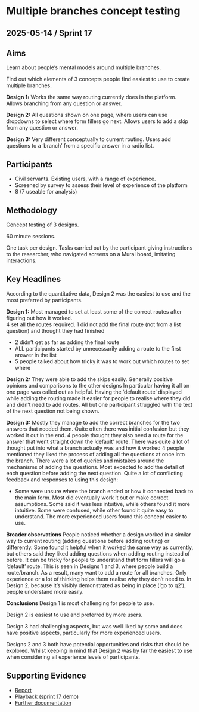 # Multiple branches concept testing

## 2025-05-14 / Sprint 17

## Aims
Learn about people’s mental models around multiple branches.

Find out which elements of 3 concepts people find easiest to use to create multiple branches.

**Design 1:** Works the same way routing currently does in the platform. Allows branching from any question or answer.

**Design 2:** All questions shown on one page, where users can use dropdowns to select where form fillers go next. Allows users to add a skip from any question or answer.

**Design 3:** Very different conceptually to current routing. Users add questions to a ‘branch’ from a specific answer in a radio list.

## Participants
- Civil servants. Existing users, with a range of experience.
- Screened by survey to assess their level of experience of the platform
- 8 (7 useable for analysis)

## Methodology
Concept testing of 3 designs.

60 minute sessions.

One task per design. Tasks carried out by the participant giving instructions to the researcher, who navigated screens on a Mural board, imitating interactions.

## Key Headlines 
According to the quantitative data, Design 2 was the easiest to use and the most preferred by participants.

**Design 1:**
Most managed to set at least some of the correct routes after figuring out how it worked.  
4 set all the routes required.
1 did not add the final route (not from a list question) and thought they had finished
- 2 didn’t get as far as adding the final route  
- ALL participants started by unnecessarily adding a route to the first answer in the list  
- 5 people talked about how tricky it was to work out which routes to set where  

**Design 2:**
They were able to add the skips easily.
Generally positive opinions and comparisons to the other designs
In particular having it all on one page was called out as helpful.
Having the ‘default route’ displayed while adding the routing made it easier for people to realise where they did and didn’t need to add routes.
All but one participant struggled with the text of the next question not being shown.

**Design 3:**
Mostly they manage to add the correct branches for the two answers that needed them.
Quite often there was initial confusion but they worked it out in the end.
4 people thought they also need a route for the answer that went straight down the ‘default’ route.
There was quite a lot of thought put into what a branch actually was and how it worked
4 people mentioned they liked the process of adding all the questions at once into the branch.
There were a lot of queries and mistakes around the mechanisms of adding the questions. Most expected to add the detail of each question before adding the next question.
Quite a lot of conflicting feedback and responses to using this design:
- Some were unsure where the branch ended or how it connected back to the main form. Most did eventually work it out or make correct assumptions.
Some said it was less intuitive, while others found it more intuitive.
Some were confused, while other found it quite easy to understand.
The more experienced users found this concept easier to use.

**Broader observations**
People noticed whether a design worked in a similar way to current routing (adding questions before adding routing) or differently. Some found it helpful when it worked the same way as currently, but others said they liked adding questions when adding routing instead of before.
It can be tricky for people to understand that form fillers will go a ‘default’ route. This is seen in Designs 1 and 3, where people build a route/branch.
As a result, many want to add a route for all branches. Only experience or a lot of thinking helps them realise why they don’t need to. In Design 2, because it’s visibly demonstrated as being in place (‘go to q2’), people understand more easily.

**Conclusions**
Design 1 is most challenging for people to use.

Design 2 is easiest to use and preferred by more users.

Design 3 had challenging aspects, but was well liked by some and does have positive aspects, particularly for more experienced users.

Designs 2 and 3 both have potential opportunities and risks that should be explored. Whilst keeping in mind that Design 2 was by far the easiest to use when considering all experience levels of participants.

## Supporting Evidence
- [Report](https://docs.google.com/presentation/d/1wO49c1MD9HzH_VLVHu4nN_BqiRb2j9fnnzgmh_MddrI/edit?slide=id.g3619d51f40a_0_67#slide=id.g3619d51f40a_0_67)
- [Playback (sprint 17 demo)](https://docs.google.com/presentation/d/1wO49c1MD9HzH_VLVHu4nN_BqiRb2j9fnnzgmh_MddrI/edit?slide=id.g3619d51f40a_0_67#slide=id.g3619d51f40a_0_67)
- [Further documentation](https://drive.google.com/drive/folders/17tSiooPfMI9GpGTCKdGqNKySkjV-Rwvi)
